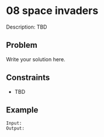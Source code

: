 # 08 space invaders

Description: TBD

## Problem

Write your solution here.

## Constraints

- TBD

## Example

```
Input:
Output:
```
